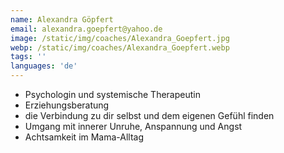 ```yaml
---
name: Alexandra Göpfert
email: alexandra.goepfert@yahoo.de
image: /static/img/coaches/Alexandra_Goepfert.jpg
webp: /static/img/coaches/Alexandra_Goepfert.webp
tags: ''
languages: 'de'
---
```


<ul><li>Psychologin und systemische Therapeutin</li><li>Erziehungsberatung</li><li>die Verbindung zu dir selbst und dem eigenen Gefühl finden</li><li>Umgang mit innerer Unruhe, Anspannung und Angst</li><li>Achtsamkeit im Mama-Alltag</li></ul>